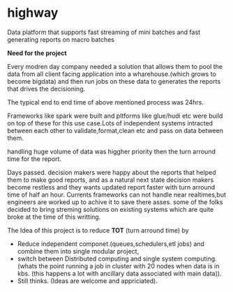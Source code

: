 # highway
Data platform that supports fast streaming of mini batches  and  fast generating reports on macro batches

**Need for the project**

Every modren day company needed a solution that allows them to pool the data from all client facing application into a wharehouse.(which grows to become bigdata) and then run  jobs on these data to generates the reports that drives the decisioning.

The typical end to end time of above mentioned process was 24hrs.

Frameworks like spark were built and pltforms like glue/hudi etc were build on top of these for this use case.Lots of independent systems intracted between each other to validate,format,clean etc and pass on data between them.

handling huge volume of data was higgher priority then the turn arround time for the report.

Days passed. decision makers were happy about the reports that helped them to make good reports, and as a natural next state decision makers become restless and they wants updated report faster with turn arround time of half an hour. 
Currents frameworks can not handle near realtimes,but engineers are worked up to achive it to save there asses. some of the folks decided to bring streming solutions on existing systems which are quite broke at the time of this writting.

The Idea of this project is to reduce **TOT** (turn arround time) by 
- Reduce independent componet.(queues,schedulers,etl jobs) and combine them into single modular project, 
- switch between Distributed computing and single system computing. (whats the point running a job in cluster with 20 nodes when data is in kbs. (this happens a lot with ancillary data associated with main data)).
- Still thinks. (Ideas are welcome and appriciated).



